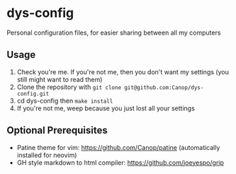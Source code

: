 # dys-config
Personal configuration files, for easier sharing between all my computers


## Usage

1. Check you're me. If you're not me, then you don't want my settings (you still might want to read them)
2. Clone the repository with `git clone git@github.com:Canop/dys-config.git`
3. cd dys-config then `make install`
4. If you're not me, weep because you just lost all your settings

## Optional Prerequisites

* Patine theme for vim: https://github.com/Canop/patine (automatically installed for neovim)
* GH style markdown to html compiler: https://github.com/joeyespo/grip

